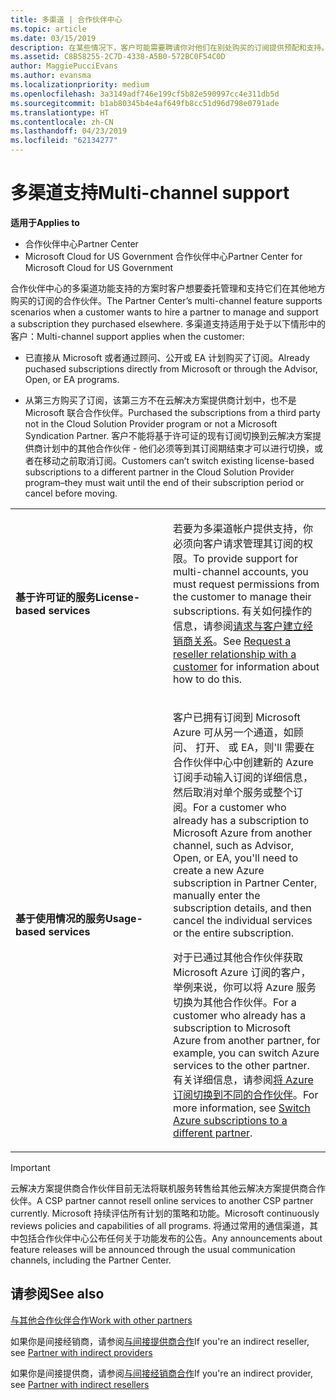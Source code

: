 ```yaml
---
title: 多渠道 | 合作伙伴中心
ms.topic: article
ms.date: 03/15/2019
description: 在某些情况下，客户可能需要聘请你对他们在别处购买的订阅提供预配和支持。
ms.assetid: C8B58255-2C7D-4338-A5B0-572BC0F54C0D
author: MaggiePucciEvans
ms.author: evansma
ms.localizationpriority: medium
ms.openlocfilehash: 3a3149adf746e199cf5b82e590997cc4e311db5d
ms.sourcegitcommit: b1ab80345b4e4af649fb8cc51d96d798e0791ade
ms.translationtype: HT
ms.contentlocale: zh-CN
ms.lasthandoff: 04/23/2019
ms.locfileid: "62134277"
---
```

# <a name="multi-channel-support"></a><span data-ttu-id="86f8b-103">多渠道支持</span><span class="sxs-lookup"><span data-stu-id="86f8b-103">Multi-channel support</span></span>

<span data-ttu-id="86f8b-104">**适用于**</span><span class="sxs-lookup"><span data-stu-id="86f8b-104">**Applies to**</span></span>

-  <span data-ttu-id="86f8b-105">合作伙伴中心</span><span class="sxs-lookup"><span data-stu-id="86f8b-105">Partner Center</span></span>
-  <span data-ttu-id="86f8b-106">Microsoft Cloud for US Government 合作伙伴中心</span><span class="sxs-lookup"><span data-stu-id="86f8b-106">Partner Center for Microsoft Cloud for US Government</span></span>


<span data-ttu-id="86f8b-107">合作伙伴中心的多渠道功能支持的方案时客户想要委托管理和支持它们在其他地方购买的订阅的合作伙伴。</span><span class="sxs-lookup"><span data-stu-id="86f8b-107">The Partner Center’s multi-channel feature supports scenarios when a customer wants to hire a partner to manage and support a subscription they purchased elsewhere.</span></span> <span data-ttu-id="86f8b-108">多渠道支持适用于处于以下情形中的客户：</span><span class="sxs-lookup"><span data-stu-id="86f8b-108">Multi-channel support applies when the customer:</span></span>

-   <span data-ttu-id="86f8b-109">已直接从 Microsoft 或者通过顾问、公开或 EA 计划购买了订阅。</span><span class="sxs-lookup"><span data-stu-id="86f8b-109">Already puchased subscriptions directly from Microsoft or through the Advisor, Open, or EA programs.</span></span>

-   <span data-ttu-id="86f8b-110">从第三方购买了订阅，该第三方不在云解决方案提供商计划中，也不是 Microsoft 联合合作伙伴。</span><span class="sxs-lookup"><span data-stu-id="86f8b-110">Purchased the subscriptions from a third party not in the Cloud Solution Provider program or not a Microsoft Syndication Partner.</span></span> <span data-ttu-id="86f8b-111">客户不能将基于许可证的现有订阅切换到云解决方案提供商计划中的其他合作伙伴 - 他们必须等到其订阅期结束才可以进行切换，或者在移动之前取消订阅。</span><span class="sxs-lookup"><span data-stu-id="86f8b-111">Customers can’t switch existing license-based subscriptions to a different partner in the Cloud Solution Provider program–they must wait until the end of their subscription period or cancel before moving.</span></span>


<table>
<colgroup>
<col width="50%" />
<col width="50%" />
</colgroup>
<tbody>
<tr class="odd">
<td><p><span data-ttu-id="86f8b-112"><strong>基于许可证的服务</strong></span><span class="sxs-lookup"><span data-stu-id="86f8b-112"><strong>License-based services</strong></span></span></p></td>
<td><p><span data-ttu-id="86f8b-113">若要为多渠道帐户提供支持，你必须向客户请求管理其订阅的权限。</span><span class="sxs-lookup"><span data-stu-id="86f8b-113">To provide support for multi-channel accounts, you must request permissions from the customer to manage their subscriptions.</span></span> <span data-ttu-id="86f8b-114">有关如何操作的信息，请参阅<a href="request-a-relationship-with-a-customer.md" data-raw-source="[Request a reseller relationship with a customer](request-a-relationship-with-a-customer.md)">请求与客户建立经销商关系</a>。</span><span class="sxs-lookup"><span data-stu-id="86f8b-114">See <a href="request-a-relationship-with-a-customer.md" data-raw-source="[Request a reseller relationship with a customer](request-a-relationship-with-a-customer.md)">Request a reseller relationship with a customer</a> for information about how to do this.</span></span></p></td>
</tr>
<tr class="even">
<td><p><span data-ttu-id="86f8b-115"><strong>基于使用情况的服务</strong></span><span class="sxs-lookup"><span data-stu-id="86f8b-115"><strong>Usage-based services</strong></span></span></p></td>
<td>
<p><span data-ttu-id="86f8b-116">客户已拥有订阅到 Microsoft Azure 可从另一个通道，如顾问、 打开、 或 EA，则&#39;ll 需要在合作伙伴中心中创建新的 Azure 订阅手动输入订阅的详细信息，然后取消对单个服务或整个订阅。</span><span class="sxs-lookup"><span data-stu-id="86f8b-116">For a customer who already has a subscription to Microsoft Azure from another channel, such as Advisor, Open, or EA, you&#39;ll need to create a new Azure subscription in Partner Center, manually enter the subscription details, and then cancel the individual services or the entire subscription.</span></span></p>
<p><span data-ttu-id="86f8b-117">对于已通过其他合作伙伴获取 Microsoft Azure 订阅的客户，举例来说，你可以将 Azure 服务切换为其他合作伙伴。</span><span class="sxs-lookup"><span data-stu-id="86f8b-117">For a customer who already has a subscription to Microsoft Azure from another partner, for example, you can switch Azure services to the other partner.</span></span> <span data-ttu-id="86f8b-118">有关详细信息，请参阅<a href="switch-azure-subscriptions-to-a-different-partner.md" data-raw-source="[Switch Azure subscriptions to a different partner](switch-azure-subscriptions-to-a-different-partner.md)">将 Azure 订阅切换到不同的合作伙伴</a>。</span><span class="sxs-lookup"><span data-stu-id="86f8b-118">For more information, see <a href="switch-azure-subscriptions-to-a-different-partner.md" data-raw-source="[Switch Azure subscriptions to a different partner](switch-azure-subscriptions-to-a-different-partner.md)">Switch Azure subscriptions to a different partner</a>.</span></span></p>
</td>
</tr>
</tbody>
</table>

> [!IMPORTANT]  
> <span data-ttu-id="86f8b-119">云解决方案提供商合作伙伴目前无法将联机服务转售给其他云解决方案提供商合作伙伴。</span><span class="sxs-lookup"><span data-stu-id="86f8b-119">A CSP partner cannot resell online services to another CSP partner currently.</span></span> <span data-ttu-id="86f8b-120">Microsoft 持续评估所有计划的策略和功能。</span><span class="sxs-lookup"><span data-stu-id="86f8b-120">Microsoft continuously reviews policies and capabilities of all programs.</span></span> <span data-ttu-id="86f8b-121">将通过常用的通信渠道，其中包括合作伙伴中心公布任何关于功能发布的公告。</span><span class="sxs-lookup"><span data-stu-id="86f8b-121">Any announcements about feature releases will be announced through the usual communication channels, including the Partner Center.</span></span> 

## <a name="see-also"></a><span data-ttu-id="86f8b-122">请参阅</span><span class="sxs-lookup"><span data-stu-id="86f8b-122">See also</span></span>

[<span data-ttu-id="86f8b-123">与其他合作伙伴合作</span><span class="sxs-lookup"><span data-stu-id="86f8b-123">Work with other partners</span></span>](work-with-other-partners.md)

<span data-ttu-id="86f8b-124">如果你是间接经销商，请参阅[与间接提供商合作](indirect-reseller-tasks-in-partner-center.md)</span><span class="sxs-lookup"><span data-stu-id="86f8b-124">If you're an indirect reseller, see [Partner with indirect providers](indirect-reseller-tasks-in-partner-center.md)</span></span>

<span data-ttu-id="86f8b-125">如果你是间接提供商，请参阅[与间接经销商合作](indirect-provider-tasks-in-partner-center.md)</span><span class="sxs-lookup"><span data-stu-id="86f8b-125">If you're an indirect provider, see [Partner with indirect resellers](indirect-provider-tasks-in-partner-center.md)</span></span> 

 

 



